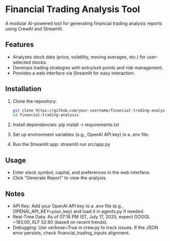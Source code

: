 # Financial Trading Analysis Tool

A modular AI-powered tool for generating financial trading analysis reports using CrewAI and Streamlit.

## Features
- Analyzes stock data (price, volatility, moving averages, etc.) for user-selected stocks.
- Develops trading strategies with entry/exit points and risk management.
- Provides a web interface via Streamlit for easy interaction.

## Installation
1. Clone the repository:
   ```bash
   git clone https://github.com/your-username/financial-trading-analysis.git
   cd financial-trading-analysis

2. Install dependencies:
   pip install -r requirements.txt

3. Set up environment variables (e.g., OpenAI API key) in a .env file.

4. Run the Streamlit app:
   streamlit run src/app.py

## Usage
- Enter stock symbol, capital, and preferences in the web interface.
- Click "Generate Report" to view the analysis.

## Notes
- API Key: Add your OpenAI API key to a .env file (e.g., OPENAI_API_KEY=your_key) and load it in agents.py if needed.
- Real-Time Data: As of 07:16 PM IST, July 17, 2025, expect GOOGL ~$183.00, XLF ~$52.60 (based on recent trends).
- Debugging: Use verbose=True in crew.py to track issues. If the JSON error persists, check financial_trading_inputs alignment.


